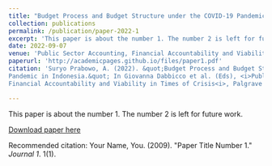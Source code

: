 ```yaml
---
title: "Budget Process and Budget Structure under the COVID-19 Pandemic in Indonesia"
collection: publications
permalink: /publication/paper-2022-1
excerpt: 'This paper is about the number 1. The number 2 is left for future work.'
date: 2022-09-07
venue: 'Public Sector Accounting, Financial Accountability and Viability in Times of Crisis'
paperurl: 'http://academicpages.github.io/files/paper1.pdf'
citation: 'Suryo Prabowo, A. (2022). &quot;Budget Process and Budget Structure under the COVID-19
Pandemic in Indonesia.&quot; In Giovanna Dabbicco et al. (Eds), <i>Public Sector Accounting,
Financial Accountability and Viability in Times of Crisis<i>, Palgrave Macmillan.'

---
```

This paper is about the number 1. The number 2 is left for future work.

[Download paper here](http://academicpages.github.io/files/paper1.pdf)

Recommended citation: Your Name, You. (2009). "Paper Title Number 1." <i>Journal 1</i>. 1(1).
